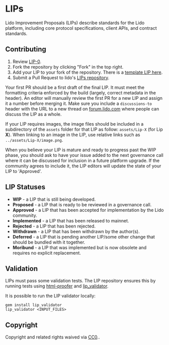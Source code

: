 # LIPs 

Lido Improvement Proposals (LIPs) describe standards for the Lido platform, including core protocol specifications, client APIs, and contract standards.
 
## Contributing

 1. Review [LIP-0](https://github.com/lidofinance/lido-improvement-proposals/blob/develop/LIPS/lip-0.md).
 2. Fork the repository by clicking "Fork" in the top right.
 3. Add your LIP to your fork of the repository. There is a [template LIP here](https://github.com/lidofinance/lido-improvement-proposals/blob/develop/lip-X.md).
 4. Submit a Pull Request to lido's [LIPs repository](https://github.com/lidofinance/lido-improvement-proposals).

Your first PR should be a first draft of the final LIP. It must meet the formatting criteria enforced by the build (largely, correct metadata in the header). An editor will manually review the first PR for a new LIP and assign it a number before merging it. Make sure you include a `discussions-to` header with the URL to a new thread on [forum.lido.com](https://forum.lido.com/) where people can discuss the LIP as a whole.

If your LIP requires images, the image files should be included in a subdirectory of the `assets` folder for that LIP as follow: `assets/Lip-X` (for Lip **X**). When linking to an image in the LIP, use relative links such as `../assets/Lip-X/image.png`.

When you believe your LIP is mature and ready to progress past the WIP phase, you should ask to have your issue added to the next governance call where it can be discussed for inclusion in a future platform upgrade. If the community agrees to include it, the LIP editors will update the state of your LIP to 'Approved'.

## LIP Statuses

* **WIP** - a LIP that is still being developed.
* **Proposed** - a LIP that is ready to be reviewed in a governance call.
* **Approved** - a LIP that has been accepted for implementation by the Lido community.
* **Implemented** - a LIP that has been released to mainnet.
* **Rejected** - a LIP that has been rejected.
* **Withdrawn** - a LIP that has been withdrawn by the author(s).
* **Deferred** - a LIP that is pending another LIP/some other change that should be bundled with it together.
* **Moribund** - a LIP that was implemented but is now obsolete and requires no explicit replacement.

## Validation

LIPs must pass some validation tests. The LIP repository ensures this by running tests using [html-proofer](https://rubygems.org/gems/html-proofer) and [lip_validator](https://rubygems.org/gems/lip_validator).

It is possible to run the LIP validator locally:
```
gem install lip_validator
lip_validator <INPUT_FILES>
```

## Copyright

Copyright and related rights waived via [CC0](https://creativecommons.org/publicdomain/zero/1.0/)..
